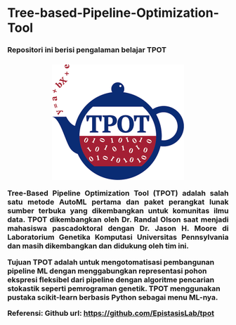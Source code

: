# Tree-based-Pipeline-Optimization-Tool

<h3>Repositori ini berisi pengalaman belajar TPOT <h3>
<p align="center">
<img src="https://github.com/hanesegi/Tree-based-Pipeline-Optimization-Tool/blob/main/image/tpot-logo.jpg", width=300 />
 </p>
 
 <p align="justify">
 Tree-Based Pipeline Optimization Tool (TPOT) adalah salah satu metode AutoML pertama dan paket perangkat lunak sumber terbuka yang dikembangkan untuk komunitas ilmu data. TPOT dikembangkan oleh Dr. Randal Olson saat menjadi mahasiswa pascadoktoral dengan Dr. Jason H. Moore di Laboratorium Genetika Komputasi Universitas Pennsylvania dan masih dikembangkan dan didukung oleh tim ini.

Tujuan TPOT adalah untuk mengotomatisasi pembangunan pipeline ML dengan menggabungkan representasi pohon ekspresi fleksibel dari pipeline dengan algoritme pencarian stokastik seperti pemrograman genetik. TPOT menggunakan pustaka scikit-learn berbasis Python sebagai menu ML-nya.

Referensi: Github url: https://github.com/EpistasisLab/tpot
 </p>
